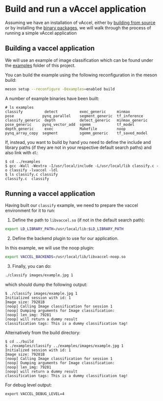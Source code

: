 # Build and run a vAccel application

Assuming we have an installation of vAccel, either by [building from
source](building.md) or by installing the [binary packages](binaries.md), we
will walk through the process of running a simple vAccel application

## Building a vaccel application

We will use an example of image classification which can be found under the
[examples](https://github.com/cloudkernels/vaccel/tree/master/examples) folder of this project.

You can build the example using the following reconfiguration in the meson build:

```bash
meson setup --reconfigure -Dexamples=enabled build
```

A number of example binaries have been built:
```console
# ls examples
classify          detect          exec_generic     minmax          pose             pynq_parallel    segment_generic  tf_inference
classify_generic  depth           detect_generic   minmax_generic  pose_generic     pynq_vector_add  sgemm            tf_model
depth_generic     exec            Makefile         noop            pynq_array_copy  segment          sgemm_generic    tf_saved_model
```

If, instead, you want to build by hand you need to define the include and
library paths (if they are not in your respective default search paths) and
also link with `dl`:

```console
$ cd ../examples
$ gcc -Wall -Wextra -I/usr/local/include -L/usr/local/lib classify.c -o classify -lvaccel -ldl
$ ls classify.c classify
classify.c  classify  
```

## Running a vaccel application

Having built our `classify` example, we need to prepare the vaccel environment for it to run:

1. Define the path to `libvaccel.so` (if not in the default search path):

```bash
export LD_LIBRARY_PATH=/usr/local/lib:$LD_LIBRARY_PATH
```

2. Define the backend plugin to use for our application.

In this example, we will use the noop plugin:

```bash
export VACCEL_BACKENDS=/usr/local/lib/libvaccel-noop.so
```

3. Finally, you can do:

```bash
./classify images/example.jpg 1
```

which should dump the following output:

```console
$ ./classify images/example.jpg 1
Initialized session with id: 1
Image size: 79281B
[noop] Calling Image classification for session 1
[noop] Dumping arguments for Image classification:
[noop] len_img: 79281
[noop] will return a dummy result
classification tags: This is a dummy classification tag!
```
Alternatively from the build directory:

```console
$ cd ../build
$ ./examples/classify ../examples/images/example.jpg 1
Initialized session with id: 1
Image size: 79281B
[noop] Calling Image classification for session 1
[noop] Dumping arguments for Image classification:
[noop] len_img: 79281
[noop] will return a dummy result
classification tags: This is a dummy classification tag!
```

For debug level output:
```
export VACCEL_DEBUG_LEVEL=4
```
